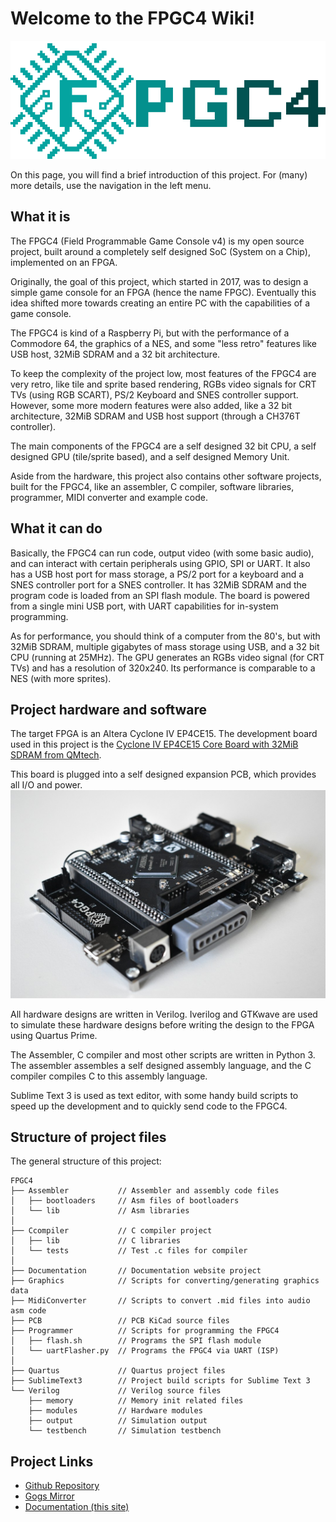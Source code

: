 # Welcome to the FPGC4 Wiki!

[![FPGC4 Logo](images/logo_big_alpha.png)](https://www.github.com/b4rt-dev/FPGC4)

On this page, you will find a brief introduction of this project. For (many) more details, use the navigation in the left menu.

## What it is
The FPGC4 (Field Programmable Game Console v4) is my open source project, built around a completely self designed SoC (System on a Chip), implemented on an FPGA.

Originally, the goal of this project, which started in 2017, was to design a simple game console for an FPGA (hence the name FPGC). Eventually this idea shifted more towards creating an entire PC with the capabilities of a game console. 

The FPGC4 is kind of a Raspberry Pi, but with the performance of a Commodore 64, the graphics of a NES, and some "less retro" features like USB host, 32MiB SDRAM and a 32 bit architecture.

To keep the complexity of the project low, most features of the FPGC4 are very retro, like tile and sprite based rendering, RGBs video signals for CRT TVs (using RGB SCART), PS/2 Keyboard and SNES controller support. However, some more modern features were also added, like a 32 bit architecture, 32MiB SDRAM and USB host support (through a CH376T controller).

The main components of the FPGC4 are a self designed 32 bit CPU, a self designed GPU (tile/sprite based), and a self designed Memory Unit.

Aside from the hardware, this project also contains other software projects, built for the FPGC4, like an assembler, C compiler, software libraries, programmer, MIDI converter and example code.

## What it can do
Basically, the FPGC4 can run code, output video (with some basic audio), and can interact with certain peripherals using GPIO, SPI or UART. It also has a USB host port for mass storage, a PS/2 port for a keyboard and a SNES controller port for a SNES controller. It has 32MiB SDRAM and the program code is loaded from an SPI flash module. The board is powered from a single mini USB port, with UART capabilities for in-system programming.

As for performance, you should think of a computer from the 80's, but with 32MiB SDRAM, multiple gigabytes of mass storage using USB, and a 32 bit CPU (running at 25MHz). The GPU generates an RGBs video signal (for CRT TVs) and has a resolution of 320x240. Its performance is comparable to a NES (with more sprites).

## Project hardware and software
The target FPGA is an Altera Cyclone IV EP4CE15. The development board used in this project is the [Cyclone IV EP4CE15 Core Board with 32MiB SDRAM from QMtech](https://www.aliexpress.com/i/32949281189.html).

This board is plugged into a self designed expansion PCB, which provides all I/O and power.
![photo](images/front.jpg)

All hardware designs are written in Verilog. Iverilog and GTKwave are used to simulate these hardware designs before writing the design to the FPGA using Quartus Prime.

The Assembler, C compiler and most other scripts are written in Python 3. The assembler assembles a self designed assembly language, and the C compiler compiles C to this assembly language.

Sublime Text 3 is used as text editor, with some handy build scripts to speed up the development and to quickly send code to the FPGC4.

## Structure of project files
The general structure of this project:
``` text
FPGC4
├── Assembler 			// Assembler and assembly code files
│   ├── bootloaders 	// Asm files of bootloaders
│   └── lib 			// Asm libraries
│
├── Ccompiler 			// C compiler project
│   ├── lib 		 	// C libraries
│   └── tests 			// Test .c files for compiler
│ 
├── Documentation 		// Documentation website project
├── Graphics 			// Scripts for converting/generating graphics data
├── MidiConverter 		// Scripts to convert .mid files into audio asm code
├── PCB 				// PCB KiCad source files
├── Programmer 			// Scripts for programming the FPGC4
│   ├── flash.sh 		// Programs the SPI flash module
│   └── uartFlasher.py  // Programs the FPGC4 via UART (ISP)
│
├── Quartus 			// Quartus project files
├── SublimeText3 		// Project build scripts for Sublime Text 3
└── Verilog 			// Verilog source files
    ├── memory 			// Memory init related files
    ├── modules 		// Hardware modules
    ├── output 			// Simulation output
    └── testbench 		// Simulation testbench
```

## Project Links
- [Github Repository](https://www.github.com/b4rt-dev/FPGC4)
- [Gogs Mirror](https://www.b4rt.nl/git/bart/FPGC4-mirror)
- [Documentation (this site)](https://www.b4rt.nl/fpgc4)